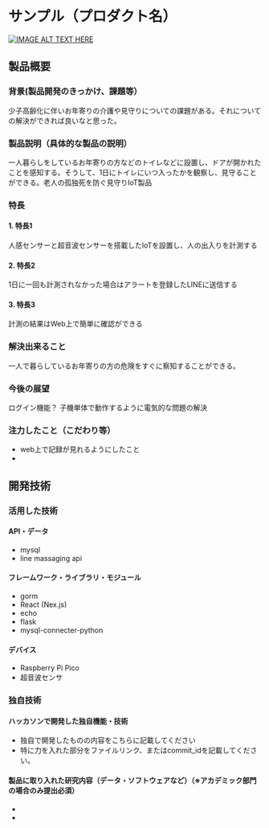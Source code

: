 # サンプル（プロダクト名）

[![IMAGE ALT TEXT HERE](https://jphacks.com/wp-content/uploads/2023/07/JPHACKS2023_ogp.png)](https://www.youtube.com/watch?v=yYRQEdfGjEg)

## 製品概要
### 背景(製品開発のきっかけ、課題等）
少子高齢化に伴いお年寄りの介護や見守りについての課題がある。それについての解決ができれば良いなと思った。
### 製品説明（具体的な製品の説明）
一人暮らしをしているお年寄りの方などのトイレなどに設置し、ドアが開かれたことを感知する。そうして、1日にトイレにいつ入ったかを観察し、見守ることができる。老人の孤独死を防ぐ見守りIoT製品
### 特長
#### 1. 特長1 
人感センサーと超音波センサーを搭載したIoTを設置し、人の出入りを計測する
#### 2. 特長2　
1日に一回も計測されなかった場合はアラートを登録したLINEに送信する
#### 3. 特長3　
計測の結果はWeb上で簡単に確認ができる

### 解決出来ること 
一人で暮らしているお年寄りの方の危険をすぐに察知することができる。
### 今後の展望　
ログイン機能？
子機単体で動作するように電気的な問題の解決
### 注力したこと（こだわり等）
* web上で記録が見れるようにしたこと
* 

## 開発技術　
### 活用した技術
#### API・データ
* mysql
* line massaging api

#### フレームワーク・ライブラリ・モジュール
* gorm
* React (Nex.js)
* echo
* flask
* mysql-connecter-python


#### デバイス
* Raspberry Pi Pico
* 超音波センサ

### 独自技術
#### ハッカソンで開発した独自機能・技術
* 独自で開発したものの内容をこちらに記載してください
* 特に力を入れた部分をファイルリンク、またはcommit_idを記載してください。

#### 製品に取り入れた研究内容（データ・ソフトウェアなど）（※アカデミック部門の場合のみ提出必須）
* 
* 
